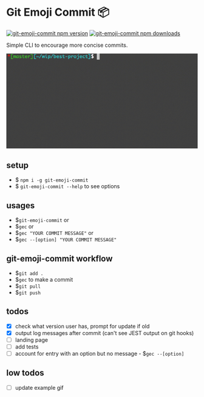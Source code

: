 # Git Emoji Commit 📦

[![git-emoji-commit npm version](https://img.shields.io/npm/v/git-emoji-commit.svg)](https://npmjs.org/package/git-emoji-commit)
[![git-emoji-commit npm downloads](https://img.shields.io/npm/dt/git-emoji-commit.svg)](https://npmjs.org/package/git-emoji-commit)

Simple CLI to encourage more concise commits.

![git-emoji-commit](./assets/git-emoji-commit.gif)

## setup

- \$ `npm i -g git-emoji-commit`
- \$ `git-emoji-commit --help` to see options

## usages

- \$`git-emoji-commit` or
- \$`gec` or
- \$`gec "YOUR COMMIT MESSAGE"` or
- \$`gec --[option] "YOUR COMMIT MESSAGE"`

## git-emoji-commit workflow

- \$`git add .`
- \$`gec` to make a commit
- \$`git pull`
- \$`git push`

## todos

- [x] check what version user has, prompt for update if old
- [x] output log messages after commit (can't see JEST output on git hooks)
- [ ] landing page
- [ ] add tests
- [ ] account for entry with an option but no message - \$`gec --[option]`

## low todos

- [ ] update example gif
